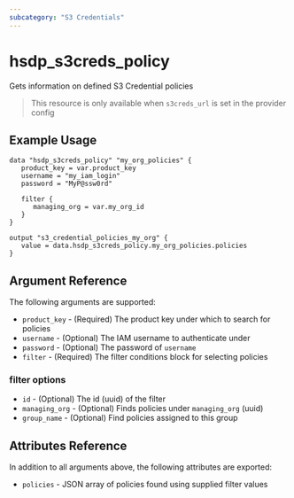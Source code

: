 ```yaml
---
subcategory: "S3 Credentials"
---
```


# hsdp_s3creds_policy

Gets information on defined S3 Credential policies

> This resource is only available when `s3creds_url` is set in the provider config

## Example Usage

```hcl
data "hsdp_s3creds_policy" "my_org_policies" {
   product_key = var.product_key
   username = "my_iam_login"
   password = "MyP@ssw0rd"

   filter {
      managing_org = var.my_org_id
   }
}
```

```hcl
output "s3_credential_policies_my_org" {
   value = data.hsdp_s3creds_policy.my_org_policies.policies
}
```

## Argument Reference

The following arguments are supported:

* `product_key` - (Required) The product key under which to search for policies
* `username` - (Optional) The IAM username to authenticate under
* `password` - (Optional) The password of `username`
* `filter` - (Required) The filter conditions block for selecting policies

### filter options

* `id` - (Optional) The id (uuid) of the filter
* `managing_org` - (Optional) Finds policies under `managing_org` (uuid)
* `group_name` - (Optional) Find policies assigned to this group

## Attributes Reference

In addition to all arguments above, the following attributes are exported:

* `policies` - JSON array of policies found using supplied filter values
